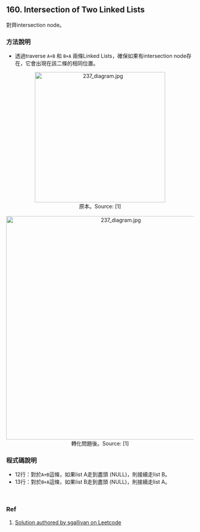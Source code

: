 ## 160. **Intersection of Two Linked Lists**

對齊intersection node。

### 方法說明

- 透過traverse `A+B` 和 `B+A` 兩條Linked Lists，確保如果有intersection node存在，它會出現在該二條的相同位置。

<div align="center">
    <img src="https://i.imgur.com/hcpocCV.png" width = "350" alt="237_diagram.jpg" align=center />
    <br/>
    <div align="center">原本。Source: [1]</div>
</div>
<br/>

<div align="center">
    <img src="https://i.imgur.com/dDUjSPk.png" width = "600" alt="237_diagram.jpg" align=center />
    <br/>
    <div align="center">轉化問題後。Source: [1]</div>
</div>

### 程式碼說明

- 12行：對於`A+B`這條，如果list A走到盡頭 (NULL)，則接續走list B。
- 13行：對於`B+A`這條，如果list B走到盡頭 (NULL)，則接續走list A。

<br/>

### Ref

1. [Solution authored by sgallivan on Leetcode](https://leetcode.com/problems/intersection-of-two-linked-lists/solutions/1092898/js-python-java-c-easy-o-1-extra-space-solution-w-visual-explanation/)